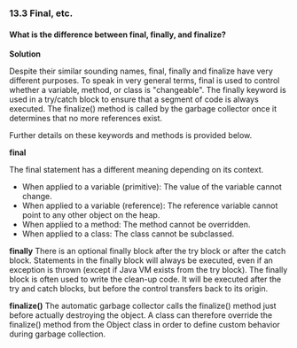 ### 13.3 Final, etc.

#### What is the difference between final, finally, and finalize?

**Solution**

Despite their similar sounding names, final, finally and finalize have very 
different purposes. To speak in very general terms, final is used to control
whether a variable, method, or class is "changeable". The finally keyword is
used in a try/catch block to ensure that a segment of code is always executed.
The finalize() method is called by the garbage collector once it determines
that no more references exist. 

Further details on these keywords and methods is provided below.

**final**

The final statement has a different meaning depending on its context. 
- When applied to a variable (primitive): The value of the variable cannot change.
- When applied to a variable (reference): The reference variable cannot point to
any other object on the heap. 
- When applied to a method: The method cannot be overridden. 
- When applied to a class: The class cannot be subclassed. 

**finally**
There is an optional finally block after the try block or after the catch block.
Statements in the finally block will always be executed, even if an exception is
thrown (except if Java VM exists from the try block). The finally block is often
used to write the clean-up code. It will be executed after the try and catch blocks,
but before the control transfers back to its origin. 

**finalize()**
The automatic garbage collector calls the finalize() method just before actually
destroying the object. A class can therefore override the finalize() method from the
Object class in order to define custom behavior during garbage collection. 
